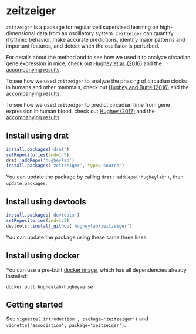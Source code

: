 # zeitzeiger
`zeitzeiger` is a package for regularized supervised learning on high-dimensional data from an oscillatory system. `zeitzeiger` can quantify rhythmic behavior, make accurate predictions, identify major patterns and important features, and detect when the oscillator is perturbed.

For details about the method and to see how we used it to analyze circadian gene expression in mice, check out [Hughey et al. (2016)](https://dx.doi.org/10.1093/nar/gkw030) and the [accompanying results](https://dx.doi.org/10.5061/dryad.hn8gp).

To see how we used `zeitzeiger` to analyze the phasing of circadian clocks in humans and other mammals, check out [Hughey and Butte (2016)](https://dx.doi.org/10.1177/0748730416668049) and the [accompanying results](https://dx.doi.org/10.5061/dryad.g928q).

To see how we used `zeitzeiger` to predict circadian time from gene expression in human blood, check out [Hughey (2017)](https://dx.doi.org/10.1186/s13073-017-0406-4) and the [accompanying results](https://dx.doi.org/10.6084/m9.figshare.3756375.v1).

## Install using drat
```R
install.packages('drat')
setRepositories(ind=1:5)
drat::addRepo('hugheylab')
install.packages('zeitzeiger', type='source')
```
You can update the package by calling `drat::addRepo('hugheylab')`, then `update.packages`.

## Install using devtools
```R
install.packages('devtools')
setRepositories(ind=1:5)
devtools::install_github('hugheylab/zeitzeiger')
```
You can update the package using these same three lines.

## Install using docker
You can use a pre-built [docker image](https://hub.docker.com/r/hugheylab/hugheyverse), which has all dependencies already installed:
```
docker pull hugheylab/hugheyverse
```

## Getting started
See `vignette('introduction', package='zeitzeiger')` and `vignette('association', package='zeitzeiger')`.
